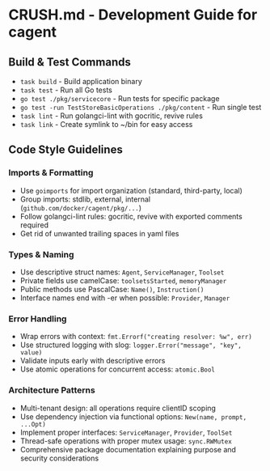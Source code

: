# CRUSH.md - Development Guide for cagent

## Build & Test Commands
- `task build` - Build application binary
- `task test` - Run all Go tests
- `go test ./pkg/servicecore` - Run tests for specific package
- `go test -run TestStoreBasicOperations ./pkg/content` - Run single test
- `task lint` - Run golangci-lint with gocritic, revive rules
- `task link` - Create symlink to ~/bin for easy access

## Code Style Guidelines

### Imports & Formatting
- Use `goimports` for import organization (standard, third-party, local)
- Group imports: stdlib, external, internal (`github.com/docker/cagent/pkg/...`)
- Follow golangci-lint rules: gocritic, revive with exported comments required
- Get rid of unwanted trailing spaces in yaml files

### Types & Naming
- Use descriptive struct names: `Agent`, `ServiceManager`, `Toolset`
- Private fields use camelCase: `toolsetsStarted`, `memoryManager`
- Public methods use PascalCase: `Name()`, `Instruction()`
- Interface names end with -er when possible: `Provider`, `Manager`

### Error Handling
- Wrap errors with context: `fmt.Errorf("creating resolver: %w", err)`
- Use structured logging with slog: `logger.Error("message", "key", value)`
- Validate inputs early with descriptive errors
- Use atomic operations for concurrent access: `atomic.Bool`

### Architecture Patterns
- Multi-tenant design: all operations require clientID scoping
- Use dependency injection via functional options: `New(name, prompt, ...Opt)`
- Implement proper interfaces: `ServiceManager`, `Provider`, `ToolSet`
- Thread-safe operations with proper mutex usage: `sync.RWMutex`
- Comprehensive package documentation explaining purpose and security considerations